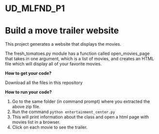 # UD_MLFND_P1
# Build a move trailer website

This project generates a website that displays the movies.

The fresh_tomatoes.py module has a function called open_movies_page that takes in one argument, which is a list of movies, and creates an HTML file which will display all of your favorite movies.

**How to get your code?**

Download all the files in this repository

**How to run your code?**
1) Go to the same folder (in command prompt) where you extracted the above zip file.
2) Run the command `python entertainment_center.py`
3) This will print information about the class and open a html page with movies list in a browser.
4) Click on each movie to see the trailer.
